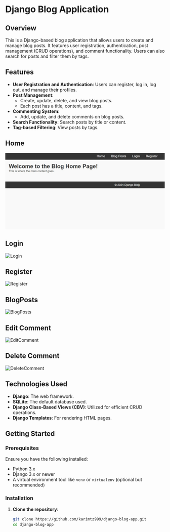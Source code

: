 # Django Blog Application

## Overview

This is a Django-based blog application that allows users to create and manage blog posts. It features user registration, authentication, post management (CRUD operations), and comment functionality. Users can also search for posts and filter them by tags.

## Features

- **User Registration and Authentication**: Users can register, log in, log out, and manage their profiles.
- **Post Management**: 
  - Create, update, delete, and view blog posts.
  - Each post has a title, content, and tags.
- **Commenting System**: 
  - Add, update, and delete comments on blog posts.
- **Search Functionality**: Search posts by title or content.
- **Tag-based Filtering**: View posts by tags.

## Home

![Home](django_blog/django_blog/images/2024-09-19%20at%2016.54.13_21e65de6.jpg)

## Login

![Login](django_blog/django_blog/images/Image%2024-09-19%20at%2016.56.16_70199948.jpg)

## Register

![Register](django_blog/django_blog/images/Image%2024-09-19%20at%2016.56.40_5098c832.jpg)

## BlogPosts

![BlogPosts](django_blog/django_blog/images/Image%2024-09-19%20at%2016.58.07_84a03070.jpg)

## Edit Comment

![EditComment](django_blog/django_blog/images/Image%2024-09-19%20at%2016.58.29_68d3a295.jpg)

## Delete Comment

![DeleteComment](django_blog/django_blog/images/Image%2024-09-19%20at%2016.58.48_ff147d58.jpg)


## Technologies Used

- **Django**: The web framework.
- **SQLite**: The default database used.
- **Django Class-Based Views (CBV)**: Utilized for efficient CRUD operations.
- **Django Templates**: For rendering HTML pages.

## Getting Started

### Prerequisites

Ensure you have the following installed:

- Python 3.x
- Django 3.x or newer
- A virtual environment tool like `venv` or `virtualenv` (optional but recommended)

### Installation

1. **Clone the repository**:
   ```bash
   git clone https://github.com/karimtz999/django-blog-app.git
   cd django-blog-app
